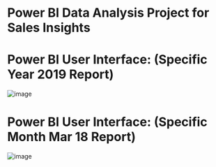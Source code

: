 # Power BI Data Analysis Project for Sales Insights

# Power BI User Interface: (Specific Year 2019 Report)
![image](https://github.com/user-attachments/assets/fc9a4bb2-ee8d-47ef-9cf5-f6c8faed7b9d)

# Power BI User Interface: (Specific Month Mar 18 Report)
![image](https://github.com/user-attachments/assets/6ff74f1d-0e85-4502-a314-91c619af58c6)
